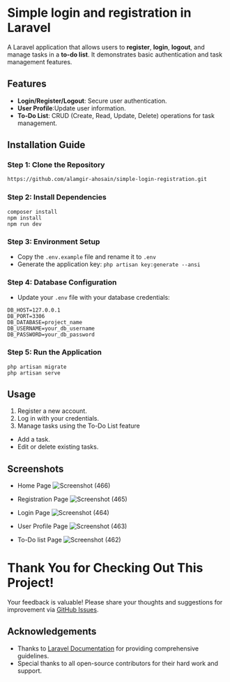 
# Simple login and registration in Laravel
A Laravel application that allows users to <b>register</b>, <b>login</b>, <b>logout</b>, and manage tasks in a <b>to-do list</b>. It demonstrates basic authentication and task management features.
## Features
- **Login/Register/Logout**: Secure user authentication.
- **User Profile**:Update user information.
- **To-Do List**: CRUD (Create, Read, Update, Delete) operations for task management.
  
## Installation Guide

### Step 1: Clone the Repository
```bash
https://github.com/alamgir-ahosain/simple-login-registration.git
 ```
### Step 2: Install Dependencies
```
composer install
npm install
npm run dev
 ```

### Step 3: Environment Setup
- Copy the ``` .env.example ``` file and rename it to ``` .env ```
- Generate the application key: ```php artisan key:generate --ansi ```
 
### Step 4: Database Configuration 
 - Update your ```.env``` file with your database credentials:
 ``` DB_CONNECTION=mysql
DB_HOST=127.0.0.1
DB_PORT=3306
DB_DATABASE=project_name
DB_USERNAME=your_db_username
DB_PASSWORD=your_db_password
```
### Step 5: Run the Application
```
php artisan migrate
php artisan serve
 ```

## Usage
1. Register a new account.
2. Log in with your credentials.
3. Manage tasks using the To-Do List feature
- Add a task.
- Edit or delete existing tasks.

## Screenshots
- Home Page
![Screenshot (466)](https://github.com/user-attachments/assets/11dd84e3-3d22-43bc-9c4f-59e400125497)

- Registration Page
  ![Screenshot (465)](https://github.com/user-attachments/assets/f6296448-21f4-4518-b29f-980233c283eb)
  
- Login Page
  ![Screenshot (464)](https://github.com/user-attachments/assets/9b578097-c06d-4666-967a-0766b7b9a885)
  
- User Profile Page
  ![Screenshot (463)](https://github.com/user-attachments/assets/7334e92a-64c0-4743-bc6e-132c4b1a3548)

- To-Do list Page 
![Screenshot (462)](https://github.com/user-attachments/assets/630ab201-9a3e-4458-b5ef-d2a8d347e3ab)


# Thank You for Checking Out This Project!
Your feedback is valuable! Please share your thoughts and suggestions for improvement via [GitHub Issues](https://github.com/alamgir-ahosain/simple-login-registration/issues).

## Acknowledgements
- Thanks to [Laravel Documentation](https://laravel.com/docs) for providing comprehensive guidelines.
- Special thanks to all open-source contributors for their hard work and support.








